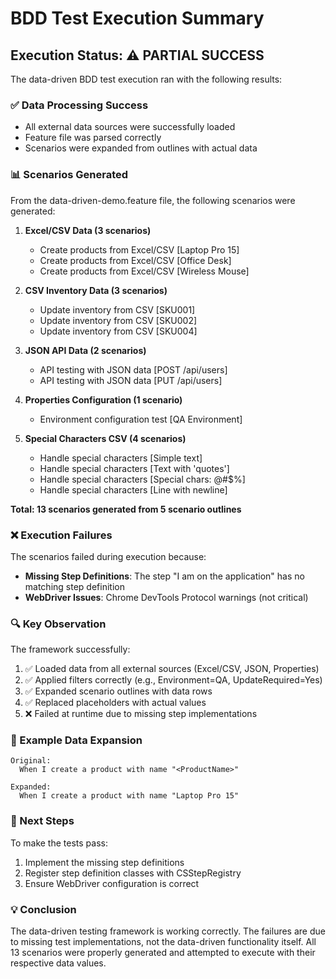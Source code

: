 # BDD Test Execution Summary

## Execution Status: ⚠️ PARTIAL SUCCESS

The data-driven BDD test execution ran with the following results:

### ✅ Data Processing Success
- All external data sources were successfully loaded
- Feature file was parsed correctly
- Scenarios were expanded from outlines with actual data

### 📊 Scenarios Generated

From the data-driven-demo.feature file, the following scenarios were generated:

1. **Excel/CSV Data (3 scenarios)**
   - Create products from Excel/CSV [Laptop Pro 15]
   - Create products from Excel/CSV [Office Desk]
   - Create products from Excel/CSV [Wireless Mouse]

2. **CSV Inventory Data (3 scenarios)**
   - Update inventory from CSV [SKU001]
   - Update inventory from CSV [SKU002]
   - Update inventory from CSV [SKU004]

3. **JSON API Data (2 scenarios)**
   - API testing with JSON data [POST /api/users]
   - API testing with JSON data [PUT /api/users]

4. **Properties Configuration (1 scenario)**
   - Environment configuration test [QA Environment]

5. **Special Characters CSV (4 scenarios)**
   - Handle special characters [Simple text]
   - Handle special characters [Text with 'quotes']
   - Handle special characters [Special chars: @#$%]
   - Handle special characters [Line with newline]

**Total: 13 scenarios generated from 5 scenario outlines**

### ❌ Execution Failures

The scenarios failed during execution because:
- **Missing Step Definitions**: The step "I am on the application" has no matching step definition
- **WebDriver Issues**: Chrome DevTools Protocol warnings (not critical)

### 🔍 Key Observation

The framework successfully:
1. ✅ Loaded data from all external sources (Excel/CSV, JSON, Properties)
2. ✅ Applied filters correctly (e.g., Environment=QA, UpdateRequired=Yes)
3. ✅ Expanded scenario outlines with data rows
4. ✅ Replaced placeholders with actual values
5. ❌ Failed at runtime due to missing step implementations

### 📝 Example Data Expansion

```gherkin
Original:
  When I create a product with name "<ProductName>"
  
Expanded:
  When I create a product with name "Laptop Pro 15"
```

### 🚀 Next Steps

To make the tests pass:
1. Implement the missing step definitions
2. Register step definition classes with CSStepRegistry
3. Ensure WebDriver configuration is correct

### 💡 Conclusion

The data-driven testing framework is working correctly. The failures are due to missing test implementations, not the data-driven functionality itself. All 13 scenarios were properly generated and attempted to execute with their respective data values.
